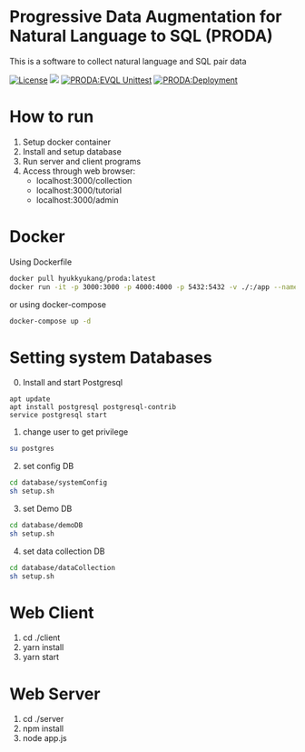 # Progressive Data Augmentation for Natural Language to SQL (PRODA)

This is a software to collect natural language and SQL pair data

[![License](https://img.shields.io/badge/License-Apache%202.0-blue.svg)](https://opensource.org/licenses/Apache-2.0)
[<img src="https://img.shields.io/badge/dockerHub-image-important.svg?logo=Docker">](https://hub.docker.com/repository/docker/hyukkyukang/proda)
[![PRODA:EVQL Unittest](https://github.com/hyukkyukang/proda/actions/workflows/test_EVQL.yml/badge.svg)](https://github.com/hyukkyukang/PRODA/actions/workflows/test_EVQL.yml)
[![PRODA:Deployment](https://github.com/hyukkyukang/proda/actions/workflows/deployment_main.yml/badge.svg)](https://github.com/hyukkyukang/PRODA/actions/workflows/deployment_main.yml)

# How to run

1. Setup docker container 
2. Install and setup database
3. Run server and client programs
4. Access through web browser:
    - localhost:3000/collection
    - localhost:3000/tutorial
    - localhost:3000/admin

# Docker

Using Dockerfile

```bash
docker pull hyukkyukang/proda:latest
docker run -it -p 3000:3000 -p 4000:4000 -p 5432:5432 -v ./:/app --name proda hyukkyukang/proda:latest /bin/bash
```

or using docker-compose

```bash
docker-compose up -d
```

# Setting system Databases

0. Install and start Postgresql
```
apt update
apt install postgresql postgresql-contrib
service postgresql start
```


1. change user to get privilege

```bash
su postgres
```

2. set config DB

```bash
cd database/systemConfig
sh setup.sh
```

3. set Demo DB

```bash
cd database/demoDB
sh setup.sh
```

4. set data collection DB

```bash
cd database/dataCollection
sh setup.sh
```

# Web Client

1. cd ./client
2. yarn install
3. yarn start

# Web Server

1. cd ./server
2. npm install
3. node app.js
